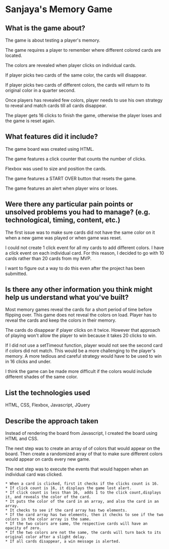 # Sanjaya's Memory Game

## What is the game about?

The game is about testing a player's memory.

The game requires a player to remember where different colored cards are located.

The colors are revealed when player clicks on individual cards.

If player picks two cards of the same color, the cards will disappear.

If player picks two cards of different colors, the cards will return to its original color in a quarter second.

Once players has revealed few colors, player needs to use his own strategy to reveal and match cards till all cards disappear.

The player gets 16 clicks to finish the game, otherwise the player loses and the game is reset again.

## What features did it include?

The game board was created using HTML.

The game features a click counter that counts the number of clicks.

Flexbox was used to size and position the cards.

The game features a START OVER button that resets the game.

The game features an alert when player wins or loses.

## Were there any particular pain points or unsolved problems you had to manage? (e.g. technological, timing, content, etc.)

The first issue was to make sure cards did not have the same color on it when a new game was played or when game was reset.

I could not create 1 click event for all my cards to add different colors. I have a click event on each individual card. For this reason, I decided to go with 10 cards rather than 20 cards from my MVP.

I want to figure out a way to do this even after the project has been submitted.

## Is there any other information you think might help us understand what you've built?

Most memory games reveal the cards for a short period of time before flipping over. This game does not reveal the colors on load. Player has to reveal the cards and keep the colors in their memory.

The cards do disappear if player clicks on it twice. However that approach of playing won't allow the player to win because it takes 20 clicks to win.

If I did not use a setTimeout function, player would not see the second card if colors did not match. This would be a more challenging to the player's memory. A more tedious and careful strategy would have to be used to win in 16 clicks and under.

I think the game can be made more difficult if the colors would include different shades of the same color.

## List the technologies used

HTML, CSS, Flexbox, Javascript, JQuery

## Describe the approach taken

Instead of rendering the board from Javascript, I created the board using HTML and CSS.

The next step was to create an array of of colors that would appear on the board. Then create a randomized array of that to make sure different colors would appear on cards every new game.

The next step was to execute the events that would happen when an individual card was clicked.

    * When a card is clicked, first it checks if the clicks count is 16.
    * If click count is 16, it displays the game lost alert.
    * If click count is less than 16,  adds 1 to the click count,displays it, and reveals the color of the card.
    * It puts the color of the card in an array, and also the card in an array.
    * It checks to see if the card array has two elements.
    * If the card array has two elements, then it checks to see if the two colors in the color array is the same.
    * If the two colors are same, the respective cards will have an opacity of zero.
    * If the two colors are not the same, the cards will turn back to its original color after a slight delay.
    * If all cards disappear, a win message is alerted.
